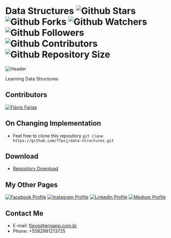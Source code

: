 # Data Structures ![Github Stars](https://img.shields.io/github/stars/ffpsj/data-structures.svg?label=Stars) ![Github Forks](https://img.shields.io/github/forks/ffpsj/data-structures.svg?label=Forks) ![Github Watchers](https://img.shields.io/github/watchers/ffpsj/data-structures.svg?label=Watchers) ![Github Followers](https://img.shields.io/github/followers/ffpsj.svg?label=Followers) ![Github Contributors](https://img.shields.io/github/contributors/ffpsj/data-structures.svg?label=Contributors) ![Github Repository Size](https://img.shields.io/github/repo-size/ffpsj/data-structures.svg?label=Size)

![Header](https://i.imgur.com/rd4GxpM.png)

Learning Data Structures

## Contributors
<a href="https://github.com/ffpsj"><img src="https://i.imgur.com/TlK8zDB.png" title="Flávio Farias"></a>

## On Changing Implementation
+ Feel free to clone this repository `git clone https://github.com/ffpsj/data-structures.git`

## Download
+ [Repository Download](https://github.com/ffpsj/data-structures/archive/master.zip)

## My Other Pages
<a href="https://www.facebook.com/flaviofariasjr"><img src="https://i.imgur.com/bHRTPvs.png" title="Facebook Profile"></a> <a href="https://www.instagram.com/flavioaq2"><img src="https://i.imgur.com/VrYSoc0.png" title="Instagram Profile"></a> <a href="https://www.linkedin.com/in/ffpsj"><img src="https://i.imgur.com/ERL5FFt.png" title="Linkedin Profile"></a> <a href="https://www.medium.com/@ffpsj"><img src="https://i.imgur.com/UPR0HtK.png" title="Medium Profile"></a>

## Contact Me
+ E-mail: flavio@engapp.com.br
+ Phone: +5582991213725
